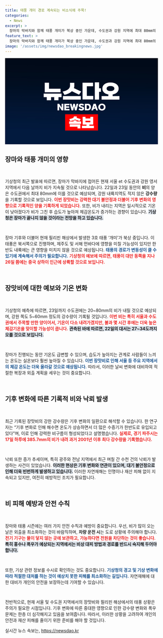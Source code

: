 ```yaml
---
title: 태풍 개미 경로 계속되는 비소식에 주목!
categories:
  - News
excerpt: >
  장마의 막바지와 함께 태풍 개미가 북상 중인 가운데, 수도권과 강원 지역에 최대 80mm의 비가 예상됩니다. 기상청은 이번 장맛비가 기록적인 호우를 유발하며, 기후 변화의 영향을 경고하고 있습니다. 클릭해 더 많은 기상 현황과 변동성을 확인하세요!
feature_text: >
  장마의 막바지와 함께 태풍 개미가 북상 중인 가운데, 수도권과 강원 지역에 최대 80mm의 비가 예상됩니다. 기상청은 이번 장맛비가 기록적인 호우를 유발하며, 기후 변화의 영향을 경고하고 있습니다. 클릭해 더 많은 기상 현황과 변동성을 확인하세요!
image: '/assets/img/newsdao_breakingnews.jpg'
---
```


<p><img src="/assets/img/newsdao_breakingnews.jpg" alt="cryptoinkorea 속보" /></p>

<h2 data-ke-size="size26">장마와 태풍 개미의 영향</h2>

<p data-ke-size="size16">&nbsp;</p>

<p>기상청의 최근 발표에 따르면, 장마가 막바지에 접어든 현재 서울 et 수도권과 강원 영서지역에서 다음 날까지 비가 지속될 것으로 나타났습니다. 22일과 23일 동안의 <b>비</b>의 양은 수도권에서 최대 80mm에 이를 것으로 예상되며, 강원 내륙지역도 적지 않은 <b>강수량</b>을 기록할 것으로 보입니다. <b><span style="color: #ee2323;">이번 장맛비는 강력한 대기 불안정과 더불어 기후 변화의 영향으로 기록적인 양을 기록하게 되었습니다.</span></b> 또한, 비가 내리는 지역은 일시적으로 기온이 낮아졌다가 비가 그친 후 습도가 높아져 체감온도가 증가하는 경향이 있습니다. <b><span style="background-color: #21538527;">기상청은 장마가 끝나지 않을 것이라는 전망을 하고 있습니다.</span></b> </p>

<p data-ke-size="size16">&nbsp;</p>

<p>장마 기후와 더불어 현재 필리핀 해상에서 발생한 3호 태풍 ‘개미’가 북상 중입니다. 이 태풍은 북서쪽으로 진행하며, 제주도 및 서해 먼바다에 영향을 미칠 가능성이 있지만 한반도 내륙에는 큰 영향을 미치지 않을 것으로 예상됩니다. <b><span style="color: #1a5490;">태풍의 경로가 변동성이 클 수 있기에 계속해서 주의가 필요합니다.</span></b> <b><span style="color: #ee2323;">기상청의 예보에 따르면, 태풍이 대만 동쪽을 지나 26일 쯤에는 중국 상하이 인근에 상륙할 것으로 보입니다.</span></b></p>

<p data-ke-size="size16">&nbsp;</p>

<h2 data-ke-size="size26">장맛비에 대한 예보와 기온 변화</h2>

<p data-ke-size="size16">&nbsp;</p>

<p>기상청의 예측에 따르면, 23일까지 수도권에는 20~80mm의 비가 내릴 것으로 예상되며, 강원 쪽도 5~60mm 정도의 강수량이 기록될 것입니다. <b><span style="color: #ee2323;">이번 비는 특히 서울과 수도권에서 주목할 만한 양이어서, 기온이 다소 내려가겠지만, 불과 몇 시간 후에는 더욱 높은 체감기온을 맞이할 가능성이 큽니다.</span></b> <b><span style="background-color: #21538527;">관측된 바에 따르면, 22일의 대서는 27~34도까지 오를 것으로 보입니다.</span></b> </p>

<p data-ke-size="size16">&nbsp;</p>

<p>장마가 진행되는 동안 기온도 급변할 수 있으며, 습도가 높아지는 관계로 사람들이 느끼는 온도는 실온보다 훨씬 높아질 수 있습니다. <b><span style="color: #1a5490;">이번 장맛비로 인해 서울 등 주요 지역에서의 체감 온도는 더욱 올라갈 것으로 예상됩니다.</span></b> 따라서, 이러한 날씨 변화에 대비하여 적절한 복장과 외출 계획을 세우는 것이 중요합니다.</p>

<p data-ke-size="size16">&nbsp;</p>

<h2 data-ke-size="size26">기후 변화에 따른 기록적 비와 낙뢰 발생</h2>

<p data-ke-size="size16">&nbsp;</p>

<p>최근 기록된 장맛비의 강한 강수량은 기후 변화의 일환으로 해석할 수 있습니다. 한 연구자는 “기후 변화로 인해 해수면 온도가 상승하면서 더 많은 수증기가 한반도로 유입되고 있다”며, 이로 인해 강력한 비구름이 형성되었다고 설명했습니다. <b><span style="color: #ee2323;">실제로, 경기 파주시는 17일 하루에 385.7mm의 비가 내려 과거 2001년 이후 최다 강수량을 기록했습니다.</span></b> </p>

<p data-ke-size="size16">&nbsp;</p>

<p>낙뢰 또한 증가 추세이며, 특히 광주와 전남 지역에서 최근 며칠 간 수천 건의 낙뢰가 발생하는 사건이 있었습니다. <b><span style="background-color: #21538527;">이러한 현상은 기후 변화와 연관이 있으며, 대기 불안정으로 인해 더욱 빈번하게 발생하고 있습니다.</span></b> 이러한 자연재해는 인명이나 재산 피해 없이 지속되고 있지만, 여전히 예방적인 조치가 필요합니다. </p>

<p data-ke-size="size16">&nbsp;</p>

<h2 data-ke-size="size26">비 피해 예방과 안전 수칙</h2>

<p data-ke-size="size16">&nbsp;</p>

<p>장마와 태풍 시즌에는 여러 가지 안전 수칙과 예방이 중요합니다. 우선, 비가 많이 오는 날은 외출을 최소화하는 것이 바람직하며, <b>차량 운전 시</b>는 도로 상황에 주의해야 합니다. <b><span style="color: #ee2323;">전기 기구는 물이 닿지 않는 곳에 보관하고, 가능하다면 전원을 차단하는 것이 좋습니다.</span></b> <b><span style="background-color: #21538527;">특히 홍수나 폭우가 예상되는 지역에서는 비상 대피 방법과 경로를 반드시 숙지해 두어야 합니다.</span></b> </p>

<p data-ke-size="size16">&nbsp;</p>

<p>또한, 기상 관련 정보를 수시로 확인하는 것도 중요합니다. <b><span style="color: #1a5490;">기상청의 경고 및 기상 변화에 따라 적절한 대처를 하는 것이 예상치 못한 피해를 최소화하는 길입니다.</span></b> 자연재해에 대한 대비가 개인의 안전을 보장하는데 기여할 수 있습니다. </p>

<p data-ke-size="size16">&nbsp;</p>

<p>전반적으로, 현재 서울 및 수도권 지역에서의 장맛비와 필리핀 해상에서의 태풍 상황은 주의가 필요한 시점입니다. 기후 변화에 따른 중대한 영향으로 인한 강수량 변화와 폭우 문제는 한층 더 심각해지고 있음을 보여줍니다. 따라서, 이러한 상황을 고려하여 개인의 안전과 재산 피해를 줄이기 위한 준비를 해야 할 것입니다.</p>
실시간 뉴스 속보는, <a href="https://newsdao.kr" rel="dofollow">https://newsdao.kr</a>


